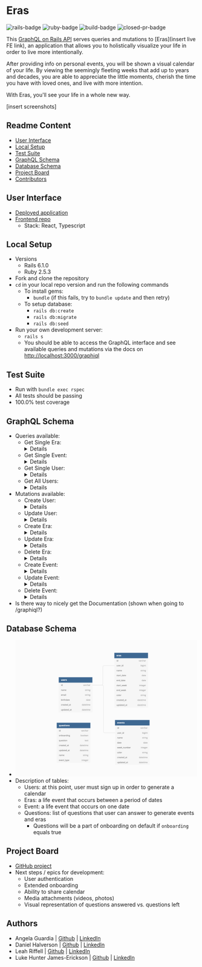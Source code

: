 # Eras
![rails-badge](https://img.shields.io/badge/Rails-6.1.0-informational?style=flat-square) ![ruby-badge](https://img.shields.io/badge/Ruby-2.5.3-informational?style=flat-square) ![build-badge](https://img.shields.io/travis/turing-eras/api/main?style=flat-square) ![closed-pr-badge](https://img.shields.io/github/issues-pr-closed-raw/turing-eras/api?style=flat-square)

This [GraphQL on Rails API](https://eras-api.herokuapp.com/) serves queries and mutations to [Eras](insert live FE link), an application that allows you to holistically visualize your life in order to live more intentionally.

After providing info on personal events, you will be shown a visual calendar of your life. By viewing the seemingly fleeting weeks that add up to years and decades, you are able to appreciate the little moments, cherish the time you have with loved ones, and live with more intention.

With Eras, you'll see your life in a whole new way.

[insert screenshots]

## Readme Content
- [User Interface](#user-interface)
- [Local Setup](#local-setup)
- [Test Suite](#test-suite)
- [GraphQL Schema](#graphql-schema)
- [Database Schema](#database-schema)
- [Project Board](#project-board)
- [Contributors](#contributors)

## User Interface
- [Deployed application](https://eras-api.herokuapp.com/)
- [Frontend repo](https://github.com/Turing-Eras/front_end)
  - Stack: React, Typescript

## Local Setup
- Versions
  - Rails 6.1.0
  - Ruby 2.5.3
- Fork and clone the repository
- `cd` in your local repo version and run the following commands
  - To install gems:
    -  `bundle` (if this fails, try to `bundle update` and then retry)
  - To setup database:
    - `rails db:create`
    - `rails db:migrate`
    - `rails db:seed`
- Run your own development server:
  - `rails s`
  - You should be able to access the GraphQL interface and see available queries and mutations via the docs on [http://localhost:3000/graphiql](http://localhost:3000/graphiql)

## Test Suite
- Run with `bundle exec rspec`
- All tests should be passing
- 100.0% test coverage

## GraphQL Schema
- Queries available:
  - Get Single Era: <details>
    ```
    {
      getEra(id: #{id}) {
        id
        userId
        name
        startDate
        endDate
        color
        createdAt
        updatedAt
      }
    }
    ```
    </details>
  - Get Single Event: <details>
    ```
    {
      getEvent(id: "#{event_id}") {
        name
        date
        color
      }
    ```
    </details>
  - Get Single User: <details>
    ```
    {
      getUser(id: #{id}) {
        id
        name
        email
        birthdate
        eras {
          id
          userId
          name
          startDate
          endDate
          color
          createdAt
          updatedAt
        }
        events {
          id
          userId
          name
          date
          color
          createdAt
          updatedAt
        }
      }
    }
    ```
    </details>
  - Get All Users: <details>
    ```
    {
      getUsers {
        id
        name
        email
        birthdate
        eras {
          id
        }
      }
    }
    ```
    </details>
- Mutations available:
  - Create User: <details>
    ```
    mutation {
      createUser(input:{
          name: "#{name}"
          email: "#{email}"
          birthdate: "#{birthdate}"
          }){
            id
            name
            email
            birthdate
            events {
              id
            }
            eras {
              id
            }
          }
        }
    ```
    </details>
  - Update User: <details>
    ```
    mutation {
      updateUser(input:{
          id: #{user_id}
          name: "NEW NAME"
          email: "NEW EMAIL"
          birthdate: "NEW BIRTHDATE"
          }) {
            id
            name
            email
            birthdate
            eras {
              id
            }
          }
        }
    ```
    </details>
  - Create Era: <details>
    ```
    mutation {
          createEra(input:{
              userId: #{id}
              name: "NAME"
              startDate: "START DATE"
              endDate: "START DATE"
              color: "COLOR CODE"
              }) {
                id
                userId
                name
                startDate
                endDate
                color
              }
            }
    ```
    </details>
  - Update Era: <details>
    ```
    mutation {
          updateEra(input:{
              id: #{era_id}
              name: "NEW NAME"
              startDate: "NEW START DATE"
              endDate: "NEW END DATE"
              color: "NEW COLOR CODE"
              }) {
                id
                userId
                name
                startDate
                endDate
                color
              }
            }
    ```
    </details>
  - Delete Era: <details>
    ```
    mutation {
      deleteEra(input:{
          id: #{era_id}
          }){
            id
          }
        }
    ```
    </details>
  - Create Event: <details>
    ```
    mutation {
      createEvent(input:{
          userId: "#{userId}"
          name: "#{name}"
          date: "#{date}"
          color: "#{color}"
          }) {
            id
            userId
            name
            date
            weekNumber
            color
          }
        }
    ```
    </details>
  - Update Event: <details>
    ```
    mutation {
      updateEvent(input:{
          id: #{event_id}
          name: "NEW NAME"
          date: "NEW DATE"
          color: "NEW COLOR"
          }) {
            id
            name
            date
            color
          }
        }
    ```
    </details>
  - Delete Event: <details>
    ```
    mutation {
      deleteEvent(input:{
          id: #{event_id}
          }){
            id
          }
        }
    ```
    </details>
- Is there way to nicely get the Documentation (shown when going to /graphiql?)

## Database Schema
- ![our schema](/schema.png)
- Description of tables:
  - Users: at this point, user must sign up in order to generate a calendar
  - Eras: a life event that occurs between a period of dates
  - Event: a life event that occurs on one date 
  - Questions: list of questions that user can answer to generate events and eras
    - Questions will be a part of onboarding on default if `onboarding` equals true

## Project Board
- [GitHub project](https://github.com/orgs/Turing-Eras/projects/1)
- Next steps / epics for development:
  - User authentication
  - Extended onboarding
  - Ability to share calendar
  - Media attachments (videos, photos)
  - Visual representation of questions answered vs. questions left

## Authors
- Angela Guardia |  [Github](https://github.com/AngelaGuardia)  |  [LinkedIn](https://www.linkedin.com/in/angela-guardia/)
- Daniel Halverson |  [Github](https:Gi.com/dhalverson)  |  [LinkedIn](https://www.linkedin.com/in/daniel-halverson/)
- Leah Riffell |  [Github](https://github.com/leahriffell)  |  [LinkedIn](https://www.linkedin.com/in/leah-riffell/)
- Luke Hunter James-Erickson  |  [Github](https://github.com/LHJE)  |  [LinkedIn](https://www.linkedin.com/in/luke-hunter-james-erickson-b65682143/)
